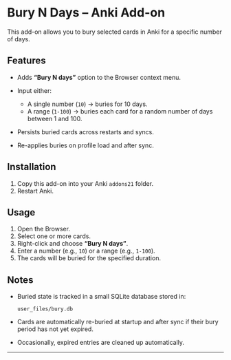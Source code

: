 # Bury N Days – Anki Add-on

This add-on allows you to bury selected cards in Anki for a specific number of days.

## Features

* Adds **“Bury N days”** option to the Browser context menu.
* Input either:

  * A single number (`10`) → buries for 10 days.
  * A range (`1-100`) → buries each card for a random number of days between 1 and 100.
* Persists buried cards across restarts and syncs.
* Re-applies buries on profile load and after sync.

## Installation

1. Copy this add-on into your Anki `addons21` folder.
2. Restart Anki.

## Usage

1. Open the Browser.
2. Select one or more cards.
3. Right-click and choose **“Bury N days”**.
4. Enter a number (e.g., `10`) or a range (e.g., `1-100`).
5. The cards will be buried for the specified duration.

## Notes

* Buried state is tracked in a small SQLite database stored in:

  ```
  user_files/bury.db
  ```
* Cards are automatically re-buried at startup and after sync if their bury period has not yet expired.
* Occasionally, expired entries are cleaned up automatically.

---

